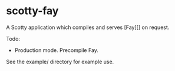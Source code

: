 scotty-fay
==========

A Scotty application which compiles and serves [Fay][] on request.

Todo:

* Production mode. Precompile Fay.

See the example/ directory for example use.
